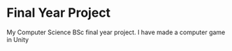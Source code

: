 # Final Year Project
 My Computer Science BSc final year project. I have made a computer game in Unity
